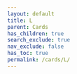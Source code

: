 ```yaml
---
layout: default
title: L
parent: Cards
has_children: true
search_exclude: true
nav_exclude: false
has_toc: true
permalink: /cards/L/
---
```

